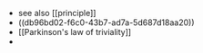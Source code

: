 - see also [[principle]]
- ((db96bd02-f6c0-43b7-ad7a-5d687d18aa20))
- [[Parkinson's law of triviality]]
-